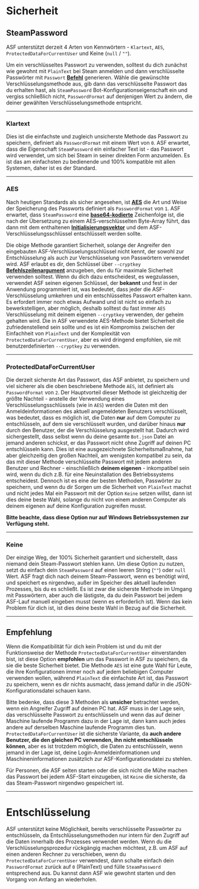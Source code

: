 # Sicherheit

## SteamPassword

ASF unterstützt derzeit 4 Arten von Kennwörtern - `Klartext`, `AES`, `ProtectedDataForCurrentUser` und Keine (`null` / `""`).

Um ein verschlüsseltes Passwort zu verwenden, solltest du dich zunächst wie gewohnt mit `PlainText` bei Steam anmelden und dann verschlüsselte Passwörter mit `Passwort` **[Befehl](https://github.com/JustArchiNET/ArchiSteamFarm/wiki/Commands)** generieren. Wähle die gewünschte Verschlüsselungsmethode aus, gib dann das verschlüsselte Passwort das du erhalten hast, als `SteamPassword` Bot-Konfigurationseigenschaft ein und vergiss schließlich nicht, `PasswordFormat` auf denjenigen Wert zu ändern, die deiner gewählten Verschlüsselungsmethode entspricht.

* * *

### Klartext

Dies ist die einfachste und zugleich unsicherste Methode das Passwort zu speichern, definiert als `PasswordFormat` mit einem Wert von `0`. ASF erwartet, dass die Eigenschaft `SteamPassword` ein einfacher Text ist - das Passwort wird verwendet, um sich bei Steam in seiner direkten Form anzumelden. Es ist das am einfachsten zu bedienende und 100% kompatible mit allen Systemen, daher ist es der Standard.

* * *

### AES

Nach heutigen Standards als sicher angesehen, ist **[AES](https://en.wikipedia.org/wiki/Advanced_Encryption_Standard)** die Art und Weise der Speicherung des Passworts definiert als `PasswordFormat` von `1`. ASF erwartet, dass `SteamPassword` eine **[base64-kodierte](https://en.wikipedia.org/wiki/Base64)** Zeichenfolge ist, die nach der Übersetzung zu einem AES-verschlüsselten Byte-Array führt, das dann mit dem enthaltenen **[Initialisierungsvektor](https://en.wikipedia.org/wiki/Initialization_vector)** und dem ASF-Verschlüsselungsschlüssel entschlüsselt werden sollte.

Die obige Methode garantiert Sicherheit, solange der Angreifer den eingebauten ASF-Verschlüsselungsschlüssel nicht kennt, der sowohl zur Entschlüsselung als auch zur Verschlüsselung von Passwörtern verwendet wird. ASF erlaubt es dir, den Schlüssel über `--cryptkey` **[Befehlszeilenargument](https://github.com/JustArchiNET/ArchiSteamFarm/wiki/Command-Line-Arguments)** anzugeben, den du für maximale Sicherheit verwenden solltest. Wenn du dich dazu entscheidest, es wegzulassen, verwendet ASF seinen eigenen Schlüssel, der **bekannt** und fest in der Anwendung programmiert ist, was bedeutet, dass jeder die ASF-Verschlüsselung umkehren und ein entschlüsseltes Passwort erhalten kann. Es erfordert immer noch etwas Aufwand und ist nicht so einfach zu bewerkstelligen, aber möglich, deshalb solltest du fast immer `AES` Verschlüsselung mit deinem eigenen `--cryptkey` verwenden, der geheim gehalten wird. Die in ASF verwendete AES-Methode bietet Sicherheit die zufriedenstellend sein sollte und es ist ein Kompromiss zwischen der Einfachheit von `PlainText` und der Komplexität von `ProtectedDataForCurrentUser`, aber es wird dringend empfohlen, sie mit benutzerdefinierten `--cryptkey` zu verwenden.

* * *

### ProtectedDataForCurrentUser

Die derzeit sicherste Art das Passwort, das ASF anbietet, zu speichern und viel sicherer als die oben beschriebene Methode `AES`, ist definiert als `PasswordFormat` von `2`. Der Hauptvorteil dieser Methode ist gleichzeitig der größte Nachteil - anstelle der Verwendung eines Verschlüsselungsschlüssels (wie in `AES`) werden die Daten mit den Anmeldeinformationen des aktuell angemeldeten Benutzers verschlüsselt, was bedeutet, dass es möglich ist, die Daten **nur** auf dem Computer zu entschlüsseln, auf dem sie verschlüsselt wurden, und darüber hinaus **nur** durch den Benutzer, der die Verschlüsselung ausgestellt hat. Dadurch wird sichergestellt, dass selbst wenn du deine gesamte `Bot.json` Datei an jemand anderen schickst, er das Passwort nicht ohne Zugriff auf deinen PC entschlüsseln kann. Dies ist eine ausgezeichnete Sicherheitsmaßnahme, hat aber gleichzeitig den großen Nachteil, am wenigsten kompatibel zu sein, da das mit dieser Methode verschlüsselte Passwort mit jedem anderen Benutzer und Rechner - einschließlich **deinem eigenen** - inkompatibel sein wird, wenn du dich z.B. für eine Neuinstallation des Betriebssystems entscheidest. Dennoch ist es eine der besten Methoden, Passwörter zu speichern, und wenn du dir Sorgen um die Sicherheit von `PlainText` machst und nicht jedes Mal ein Passwort mit der Option `Keine` setzen willst, dann ist dies deine beste Wahl, solange du nicht von einem anderen Computer als deinem eigenen auf deine Konfiguration zugreifen musst.

**Bitte beachte, dass diese Option nur auf Windows Betriebssystemen zur Verfügung steht.**

* * *

### Keine

Der einzige Weg, der 100% Sicherheit garantiert und sicherstellt, dass niemand dein Steam-Passwort stehlen kann. Um diese Option zu nutzen, setzt du einfach dein `SteamPassword` auf einen leeren String (`""`) oder `null` Wert. ASF fragt dich nach deinem Steam-Passwort, wenn es benötigt wird, und speichert es nirgendwo, außer im Speicher des aktuell laufenden Prozesses, bis du es schließt. Es ist zwar die sicherste Methode im Umgang mit Passwörtern, aber auch die lästigste, da du dein Passwort bei jedem ASF-Lauf manuell eingeben musst (wenn es erforderlich ist). Wenn das kein Problem für dich ist, ist dies deine beste Wahl in Bezug auf die Sicherheit.

* * *

## Empfehlung

Wenn die Kompatibilität für dich kein Problem ist und du mit der Funktionsweise der Methode `ProtectedDataForCurrentUser` einverstanden bist, ist diese Option **empfohlen** um das Passwort in ASF zu speichern, da sie die beste Sicherheit bietet. Die Methode `AES` ist eine gute Wahl für Leute, die ihre Konfigurationen immer noch auf jedem beliebigen Computer verwenden wollen, während `PlainText` die einfachste Art ist, das Passwort zu speichern, wenn es dir nichts ausmacht, dass jemand dafür in die JSON-Konfigurationsdatei schauen kann.

Bitte bedenke, dass diese 3 Methoden als **unsicher** betrachtet werden, wenn ein Angreifer Zugriff auf deinen PC hat. ASF muss in der Lage sein, das verschlüsselte Passwort zu entschlüsseln und wenn das auf deiner Maschine laufende Programm dazu in der Lage ist, dann kann auch jedes andere auf derselben Maschine laufende Programm dies tun. `ProtectedDataForCurrentUser` ist die sicherste Variante, da **auch andere Benutzer, die den gleichen PC verwenden, ihn nicht entschlüsseln können**, aber es ist trotzdem möglich, die Daten zu entschlüsseln, wenn jemand in der Lage ist, deine Login-Anmeldeinformationen und Maschineninformationen zusätzlich zur ASF-Konfigurationsdatei zu stehlen.

Für Personen, die ASF selten starten oder die sich nicht die Mühe machen das Passwort bei jedem ASF-Start einzugeben, ist `Keine` die sicherste, da das Steam-Passwort nirgendwo gespeichert ist.

* * *

# Entschlüsselung

ASF unterstützt keine Möglichkeit, bereits verschlüsselte Passwörter zu entschlüsseln, da Entschlüsselungsmethoden nur intern für den Zugriff auf die Daten innerhalb des Prozesses verwendet werden. Wenn du die Verschlüsselungsprozedur rückgängig machen möchtest, z.B. um ASF auf einen anderen Rechner zu verschieben, wenn du `ProtectedDataForCurrentUser` verwendest, dann schalte einfach dein `PasswordFormat` zurück auf `0` (PlainText) und fülle `SteamPassword` entsprechend aus. Du kannst dann ASF wie gewohnt starten und den Vorgang von Anfang an wiederholen.